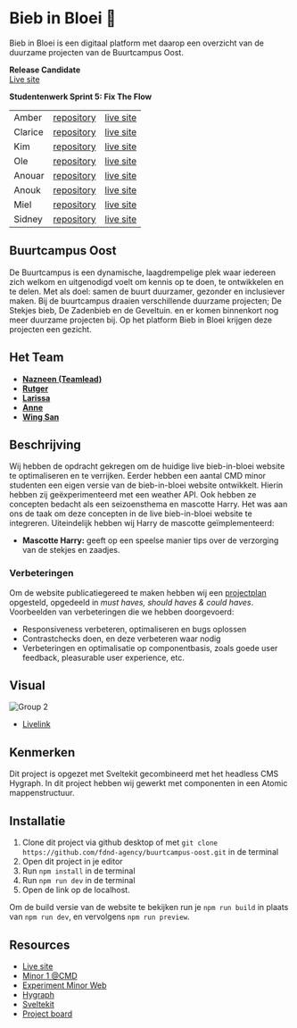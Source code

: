 # Bieb in Bloei 🌱

Bieb in Bloei is een digitaal platform met daarop een overzicht van de duurzame projecten van de Buurtcampus Oost. 

**Release Candidate**  
[Live site](https://biebinbloei.agency.fdnd.nl/)

**Studentenwerk Sprint 5: Fix The Flow** 

|  |  |  | 
| :--------------- | :--------------- | :--------------- |
| Amber	| [repository](https://github.com/ambersr/fix-the-flow-interactive-website) | [live site](https://ambersr.github.io/fix-the-flow-interactive-website/) 
| Clarice	| [repository](https://github.com/Clarice-COD/fix-the-flow-interactive-website)  | [live site](https://clarice-cod.github.io/fix-the-flow-interactive-website/) 
| Kim	| [repository](https://github.com/kimnikitaschijf/fix-the-flow-interactive-website) | [live site](https://kimnikitaschijf.github.io/fix-the-flow-interactive-website/) 
| Ole	| [repository](https://github.com/OFRqq/fix-the-flow-interactive-website) | [live site](https://ofrqq.github.io/fix-the-flow-interactive-website/)
| Anouar | [repository](https://github.com/Anouarab2/fix-the-flow-interactive-website) | [live site](https://anouarab2.github.io/fix-the-flow-interactive-website/) 
| Anouk	| [repository](https://github.com/AnoukdeRooij24/fix-the-flow-interactive-website) | [live site](https://anoukderooij24.github.io/fix-the-flow-interactive-website/) 
| Miel	| [repository](https://github.com/miel775/fix-the-flow-interactive-website)	| [live site](https://miel775.github.io/fix-the-flow-interactive-website/) 
| Sidney	| [repository](https://github.com/Sidopjescherm/fix-the-flow-interactive-website)	| [live site](https://sidopjescherm.github.io/fix-the-flow-interactive-website/index.html)

## Buurtcampus Oost

De Buurtcampus is een dynamische, laagdrempelige plek waar iedereen zich welkom en uitgenodigd voelt om kennis op te doen, te ontwikkelen en te delen. Met als doel: samen de buurt duurzamer, gezonder en inclusiever maken.
Bij de buurtcampus draaien verschillende duurzame projecten; De Stekjes bieb, De Zadenbieb en de Geveltuin. en er komen binnenkort nog meer duurzame projecten bij. Op het platform Bieb in Bloei krijgen deze projecten een gezicht.

## Het Team

- [**Nazneen (Teamlead)**](https://github.com/Nazneen05x)
- [**Rutger**](https://github.com/rutgerkock)
- [**Larissa**](https://github.com/Lmikkers)
- [**Anne**](https://github.com/Annevd)
- [**Wing San**](https://github.com/wingsvn)

## Beschrijving
Wij hebben de opdracht gekregen om de huidige live bieb-in-bloei website te optimaliseren en te verrijken. Eerder hebben een aantal CMD minor studenten een eigen versie van de bieb-in-bloei website ontwikkelt. Hierin hebben zij geëxperimenteerd met een weather API. Ook hebben ze concepten bedacht als een seizoensthema en mascotte Harry. Het was aan ons de taak om deze concepten in de live bieb-in-bloei website te integreren. Uiteindelijk hebben wij Harry de mascotte geïmplementeerd:

* **Mascotte Harry:** geeft op een speelse manier tips over de verzorging van de stekjes en zaadjes. 


### Verbeteringen

Om de website publicatiegereed te maken hebben wij een [projectplan](https://github.com/fdnd-agency/buurtcampus-oost/issues/198) opgesteld, opgedeeld in _must haves, should haves & could haves_.
Voorbeelden van verbeteringen die we hebben doorgevoerd:
* Responsiveness verbeteren, optimaliseren en bugs oplossen
* Contrastchecks doen, en deze verbeteren waar nodig
* Verbeteringen en optimalisatie op componentbasis, zoals goede user feedback, pleasurable user experience, etc.

## Visual

![Group 2](https://github.com/user-attachments/assets/d1a639eb-9bcd-4881-bdbf-36cfec543f5c)

- [Livelink](https://biebinbloei.agency.fdnd.nl/)

## Kenmerken

Dit project is opgezet met Sveltekit gecombineerd met het headless CMS Hygraph. In dit project hebben wij gewerkt met componenten in een Atomic mappenstructuur.

## Installatie

1. Clone dit project via github desktop of met `git clone https://github.com/fdnd-agency/buurtcampus-oost.git` in de terminal
2. Open dit project in je editor
3. Run `npm install` in de terminal
4. Run `npm run dev` in de terminal
5. Open de link op de localhost.

Om de build versie van de website te bekijken run je `npm run build` in plaats van `npm run dev`, en vervolgens `npm run preview`.

## Resources

- [Live site](https://biebinbloei.agency.fdnd.nl/)
- [Minor 1 @CMD](https://plantswap-identifier.vercel.app/) 
- [Experiment Minor Web](https://buurtcampus-oost.onrender.com/)
- [Hygraph](https://hygraph.com)
- [Sveltekit](https://kit.svelte.dev/docs/introduction)
- [Project board](https://github.com/orgs/fdnd-agency/projects/3)
